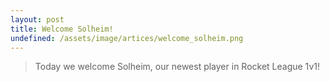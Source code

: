 ```yaml
---
layout: post
title: Welcome Solheim!
undefined: /assets/image/artices/welcome_solheim.png
---
```

> Today we welcome Solheim, our newest player in Rocket League 1v1!
